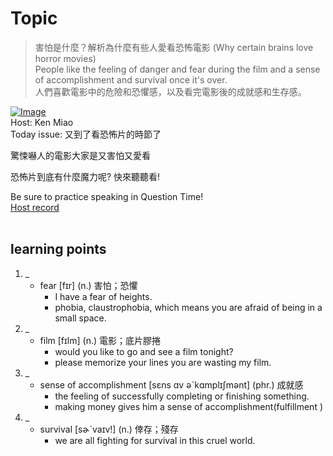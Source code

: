 # Topic

> 害怕是什麼？解析為什麼有些人愛看恐怖電影 (Why certain brains love horror movies) <br>
> People like the feeling of danger and fear during the film and a sense of accomplishment and survival once it's over. <br>
> 人們喜歡電影中的危險和恐懼感，以及看完電影後的成就感和生存感。 <br>

[![Image](https://cdn.voicetube.com/assets/thumbnails/OAW_B4d3wRM.jpg)](https://www.youtube.com/embed/OAW_B4d3wRM?rel=0&showinfo=0&cc_load_policy=0&controls=1&autoplay=1&iv_load_policy=3&playsinline=1&wmode=transparent&start=152&end=160&enablejsapi=1&origin=https://tw.voicetube.com&widgetid=1)<br>
Host: Ken Miao
<br>Today issue: 又到了看恐怖片的時節了

驚悚嚇人的電影大家是又害怕又愛看

恐怖片到底有什麼魔力呢? 快來聽聽看!

Be sure to practice speaking in Question Time!
<br>
[Host record](https://cdn.voicetube.com/everyday_records/4505/1597247455.mp3)
<br><br>
## learning points
1. _
	* fear [fɪr] (n.) 害怕；恐懼
		- I have a fear of heights.
		- phobia, claustrophobia, which means you are afraid of being in a small space.
2. _
	* film [fɪlm] (n.) 電影；底片膠捲
		- would you like to go and see a film tonight?
		- please memorize your lines you are wasting my film.
3. _
	* sense of accomplishment [sɛns ɑv əˋkɑmplɪʃmənt] (phr.) 成就感
		- the feeling of successfully completing or finishing something.
		- making money gives him a sense of accomplishment(fulfillment )
4. _
	* survival [sɚˋvaɪv!] (n.) 倖存；殘存
		- we are all fighting for survival in this cruel world.
